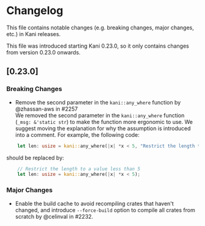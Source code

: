 # Changelog

This file contains notable changes (e.g. breaking changes, major changes, etc.) in Kani releases.

This file was introduced starting Kani 0.23.0, so it only contains changes from version 0.23.0 onwards.

## [0.23.0]

### Breaking Changes

- Remove the second parameter in the `kani::any_where` function by @zhassan-aws in #2257  
We removed the second parameter in the `kani::any_where` function (`_msg: &'static str`) to make the function more ergonomic to use.
We suggest moving the explanation for why the assumption is introduced into a comment.
For example, the following code:
```rust
    let len: usize = kani::any_where(|x| *x < 5, "Restrict the length to a value less than 5");
```
should be replaced by:
```rust
    // Restrict the length to a value less than 5
    let len: usize = kani::any_where(|x| *x < 5);
```

### Major Changes

- Enable the build cache to avoid recompiling crates that haven't changed, and introduce `--force-build` option to compile all crates from scratch by @celinval in #2232. 
